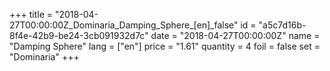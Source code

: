 +++
title = "2018-04-27T00:00:00Z_Dominaria_Damping_Sphere_[en]_false"
id = "a5c7d16b-8f4e-42b9-be24-3cb091932d7c"
date = "2018-04-27T00:00:00Z"
name = "Damping Sphere"
lang = ["en"]
price = "1.61"
quantity = 4
foil = false
set = "Dominaria"
+++
